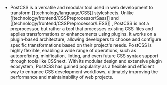 - PostCSS is a versatile and modular tool used in web development to transform [[technology/language/CSS]] stylesheets. Unlike [[technology/frontend/CSSPreprocessor/Sass]] and [[technology/frontend/CSSPreprocessor/LESS]] , PostCSS is not a preprocessor, but rather a tool that processes existing CSS files and applies transformations or enhancements using plugins. It works on a plugin-based architecture, allowing developers to choose and configure specific transformations based on their project's needs. PostCSS is highly flexible, enabling a wide range of operations, such as autoprefixing, minification, linting, and even future CSS syntax support through tools like CSSnext. With its modular design and extensive plugin ecosystem, PostCSS has gained popularity as a flexible and efficient way to enhance CSS development workflows, ultimately improving the performance and maintainability of web projects.